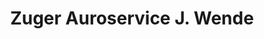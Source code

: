 ---
title: "Zuger Auroservice J. Wende"
url: /freiberg/zuger-auroservice-j-wende/
shop: Autowerkstatt
---